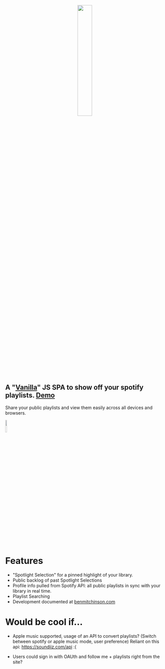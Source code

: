<p align="center"> <a href="https://benmitchinson.com/Making-Spotilight">
  <img width="30%" src="https://i.imgur.com/Jo4XFit.jpg">
</a> </p>

## A "[Vanilla](http://vanilla-js.com/)" JS SPA to show off your spotify playlists.  [Demo](benmitchinson.com/Spotilight)</br>
Share your public playlists and view them easily across all devices and browsers.
<p align="left"> <a href="http://vanilla-js.com/">
  <img width="10%" src="http://vanilla-js.com/assets/button.png">
</a> </p>

# Features
* "Spotlight Selection" for a pinned highlight of your library.
* Public backlog of past Spotlight Selections
* Profile info pulled from Spotify API: all public playlists in sync with your library in real time.
* Playlist Searching
* Development documented at [benmitchinson.com](https://benmitchinson.com/Making-Spotilight)

# Would be cool if...
* Apple music supported, usage of an API to convert playlists? (Switch between spotify or apple music mode, user preference)
Reliant on this api: https://soundiiz.com/api :(

* Users could sign in with OAUth and follow me + playlists right from the site?
